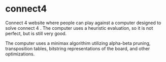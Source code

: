 # connect4
Connect 4 website where people can play against a computer designed to solve connect 4 . The computer uses a heuristic evaluation, so it is not perfect, but is still very good.

The computer uses a minimax algorithim utilizing alpha-beta pruning, transposition tables, bitstring representations of the board, and other optimizations.
